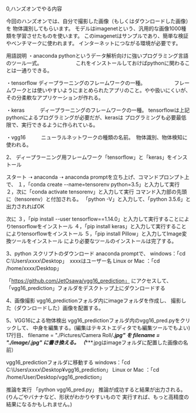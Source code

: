 0,ハンズオンでやる内容

今回のハンズオンでは、自分で撮影した画像（もしくはダウンロードした画像）を
物体識別してもらいます。
モデルはimagenetという、汎用的な画像1000種類を学習させたものを使います。
このimagenetはサンプルであり、簡単な検証やベンチマークに使われます。
インターネットにつながる環境が必要です。

用語説明
・anaconda    pythonというデータ解析向けに強いプログラミング言語のツール一式。
　　　　　　  これをインストールしておけばpythonに関わることは一通りできる。

・tensorflow   ディープラーニングのフレームワークの一種。
　　　　　  フレームワークとは使いやすいようにまとめられたアプリのこと。やや扱いにくいが、その分柔軟なアプリケーションが作れる。

・keras　　　ディープラーニングのフレームワークの一種。 tensorflowは上記pythonによるプログラミングが必要だが、kerasは
           プログラミングも必要最低限で、実行できるように作られている。

・vgg16　　　ニューラルネットワークの種類の名前。　物体識別、物体検知に使われる。



2、 ディープラーニング用フレームワーク「tensorflow」と「keras」をインストール

スタート ➝ anaconda ➝ anaconda promptを立ち上げ、コマンドプロンプト上で、
１，「conda create --name=tensorenv python=3.5」と入力して実行
２，次に「conda activate tensorenv」と入力して実行
コマンド入力部の先頭に（tensorenv）と付加される。
「python -V」と入力して、「python 3.5.6」と出力されればOK

次に
３，「pip install --user tensorflow==1.14.0」と入力して実行することによりtensorflowをインストール
４，「pip install keras」と入力して実行することによりtensorflowをインストール
５，「pip install Pillow」と入力してImage変換ツールをインストール
により必要なツールのインストールは完了する。


3、python スクリプトのダウンロード
anaconda promptで、
windows：「cd  C:\Users\xxxx\Desktop」　xxxxはユーザー名
Linux or Mac ：「cd  /home/xxxx/Desktop」

「https://github.com/JetOsawa/vgg16_prediction」
にアクセスして、「vgg16_prediction」フォルダをデスクトップ上にダウンロードする


4、画像撮影
vgg16_predictionフォルダ内にimageフォルダを作成し、
撮影した（ダウンロードした）画像を配置する。


5、VGG16による物体検出
vgg16_predictionフォルダ内のvgg16_pred.pyをクリックして、
中身を編集する。(編集はテキストエディタでも編集ツールでもよい)
17行目、
filename = "./Pictures/Camera Roll/***.jpg"
を
filename = "./image/**********.jpg"
に書き換える。
（**********.jpgはimageフォルダに配置した画像の名前）

vgg16_predictionフォルダに移動する
windows：「cd  C:\Users\xxxx\Desktop¥vgg16_prediction」
Linux or Mac ：「cd  /home/User/Desktop/vgg16_prediction」

推論を実行
「python vgg16_pred.py」
推論が成功すると結果が出力される。
(りんごやバナナなど、形状がわかりやすいもので
実行すれば、もっと高精度の結果になるかもしれません。)

